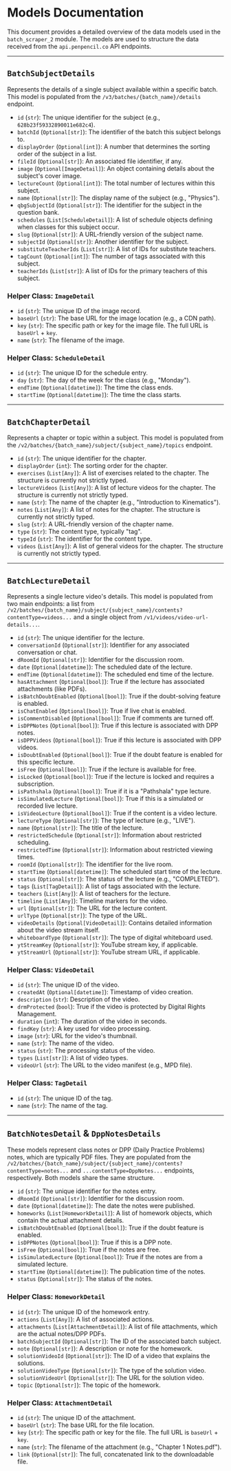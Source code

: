 # Models Documentation

This document provides a detailed overview of the data models used in the `batch_scraper_2` module. The models are used to structure the data received from the `api.penpencil.co` API endpoints.

---

## `BatchSubjectDetails`

Represents the details of a single subject available within a specific batch. This model is populated from the `/v3/batches/{batch_name}/details` endpoint.

- `id` (`str`): The unique identifier for the subject (e.g., `628b23f59332890011e682c4`).
- `batchId` (`Optional[str]`): The identifier of the batch this subject belongs to.
- `displayOrder` (`Optional[int]`): A number that determines the sorting order of the subject in a list.
- `fileId` (`Optional[str]`): An associated file identifier, if any.
- `image` (`Optional[ImageDetail]`): An object containing details about the subject's cover image.
- `lectureCount` (`Optional[int]`): The total number of lectures within this subject.
- `name` (`Optional[str]`): The display name of the subject (e.g., "Physics").
- `qbgSubjectId` (`Optional[str]`): The identifier for the subject in the question bank.
- `schedules` (`List[ScheduleDetail]`): A list of schedule objects defining when classes for this subject occur.
- `slug` (`Optional[str]`): A URL-friendly version of the subject name.
- `subjectId` (`Optional[str]`): Another identifier for the subject.
- `substituteTeacherIds` (`List[str]`): A list of IDs for substitute teachers.
- `tagCount` (`Optional[int]`): The number of tags associated with this subject.
- `teacherIds` (`List[str]`): A list of IDs for the primary teachers of this subject.

### Helper Class: `ImageDetail`
- `id` (`str`): The unique ID of the image record.
- `baseUrl` (`str`): The base URL for the image location (e.g., a CDN path).
- `key` (`str`): The specific path or key for the image file. The full URL is `baseUrl` + `key`.
- `name` (`str`): The filename of the image.

### Helper Class: `ScheduleDetail`
- `id` (`str`): The unique ID for the schedule entry.
- `day` (`str`): The day of the week for the class (e.g., "Monday").
- `endTime` (`Optional[datetime]`): The time the class ends.
- `startTime` (`Optional[datetime]`): The time the class starts.

---

## `BatchChapterDetail`

Represents a chapter or topic within a subject. This model is populated from the `/v2/batches/{batch_name}/subject/{subject_name}/topics` endpoint.

- `id` (`str`): The unique identifier for the chapter.
- `displayOrder` (`int`): The sorting order for the chapter.
- `exercises` (`List[Any]`): A list of exercises related to the chapter. The structure is currently not strictly typed.
- `lectureVideos` (`List[Any]`): A list of lecture videos for the chapter. The structure is currently not strictly typed.
- `name` (`str`): The name of the chapter (e.g., "Introduction to Kinematics").
- `notes` (`List[Any]`): A list of notes for the chapter. The structure is currently not strictly typed.
- `slug` (`str`): A URL-friendly version of the chapter name.
- `type` (`str`): The content type, typically "tag".
- `typeId` (`str`): The identifier for the content type.
- `videos` (`List[Any]`): A list of general videos for the chapter. The structure is currently not strictly typed.

---

## `BatchLectureDetail`

Represents a single lecture video's details. This model is populated from two main endpoints: a list from `/v2/batches/{batch_name}/subject/{subject_name}/contents?contentType=videos...` and a single object from `/v1/videos/video-url-details...`.

- `id` (`str`): The unique identifier for the lecture.
- `conversationId` (`Optional[str]`): Identifier for any associated conversation or chat.
- `dRoomId` (`Optional[str]`): Identifier for the discussion room.
- `date` (`Optional[datetime]`): The scheduled date of the lecture.
- `endTime` (`Optional[datetime]`): The scheduled end time of the lecture.
- `hasAttachment` (`Optional[bool]`): True if the lecture has associated attachments (like PDFs).
- `isBatchDoubtEnabled` (`Optional[bool]`): True if the doubt-solving feature is enabled.
- `isChatEnabled` (`Optional[bool]`): True if live chat is enabled.
- `isCommentDisabled` (`Optional[bool]`): True if comments are turned off.
- `isDPPNotes` (`Optional[bool]`): True if this lecture is associated with DPP notes.
- `isDPPVideos` (`Optional[bool]`): True if this lecture is associated with DPP videos.
- `isDoubtEnabled` (`Optional[bool]`): True if the doubt feature is enabled for this specific lecture.
- `isFree` (`Optional[bool]`): True if the lecture is available for free.
- `isLocked` (`Optional[bool]`): True if the lecture is locked and requires a subscription.
- `isPathshala` (`Optional[bool]`): True if it is a "Pathshala" type lecture.
- `isSimulatedLecture` (`Optional[bool]`): True if this is a simulated or recorded live lecture.
- `isVideoLecture` (`Optional[bool]`): True if the content is a video lecture.
- `lectureType` (`Optional[str]`): The type of lecture (e.g., "LIVE").
- `name` (`Optional[str]`): The title of the lecture.
- `restrictedSchedule` (`Optional[str]`): Information about restricted scheduling.
- `restrictedTime` (`Optional[str]`): Information about restricted viewing times.
- `roomId` (`Optional[str]`): The identifier for the live room.
- `startTime` (`Optional[datetime]`): The scheduled start time of the lecture.
- `status` (`Optional[str]`): The status of the lecture (e.g., "COMPLETED").
- `tags` (`List[TagDetail]`): A list of tags associated with the lecture.
- `teachers` (`List[Any]`): A list of teachers for the lecture.
- `timeline` (`List[Any]`): Timeline markers for the video.
- `url` (`Optional[str]`): The URL for the lecture content.
- `urlType` (`Optional[str]`): The type of the URL.
- `videoDetails` (`Optional[VideoDetail]`): Contains detailed information about the video stream itself.
- `whiteboardType` (`Optional[str]`): The type of digital whiteboard used.
- `ytStreamKey` (`Optional[str]`): YouTube stream key, if applicable.
- `ytStreamUrl` (`Optional[str]`): YouTube stream URL, if applicable.

### Helper Class: `VideoDetail`
- `id` (`str`): The unique ID of the video.
- `createdAt` (`Optional[datetime]`): Timestamp of video creation.
- `description` (`str`): Description of the video.
- `drmProtected` (`bool`): True if the video is protected by Digital Rights Management.
- `duration` (`int`): The duration of the video in seconds.
- `findKey` (`str`): A key used for video processing.
- `image` (`str`): URL for the video's thumbnail.
- `name` (`str`): The name of the video.
- `status` (`str`): The processing status of the video.
- `types` (`List[str]`): A list of video types.
- `videoUrl` (`str`): The URL to the video manifest (e.g., MPD file).

### Helper Class: `TagDetail`
- `id` (`str`): The unique ID of the tag.
- `name` (`str`): The name of the tag.

---

## `BatchNotesDetail` & `DppNotesDetails`

These models represent class notes or DPP (Daily Practice Problems) notes, which are typically PDF files. They are populated from the `/v2/batches/{batch_name}/subject/{subject_name}/contents?contentType=notes...` and `...contentType=DppNotes...` endpoints, respectively. Both models share the same structure.

- `id` (`str`): The unique identifier for the notes entry.
- `dRoomId` (`Optional[str]`): Identifier for the discussion room.
- `date` (`Optional[datetime]`): The date the notes were published.
- `homeworks` (`List[HomeworkDetail]`): A list of homework objects, which contain the actual attachment details.
- `isBatchDoubtEnabled` (`Optional[bool]`): True if the doubt feature is enabled.
- `isDPPNotes` (`Optional[bool]`): True if this is a DPP note.
- `isFree` (`Optional[bool]`): True if the notes are free.
- `isSimulatedLecture` (`Optional[bool]`): True if the notes are from a simulated lecture.
- `startTime` (`Optional[datetime]`): The publication time of the notes.
- `status` (`Optional[str]`): The status of the notes.

### Helper Class: `HomeworkDetail`
- `id` (`str`): The unique ID of the homework entry.
- `actions` (`List[Any]`): A list of associated actions.
- `attachments` (`List[AttachmentDetail]`): A list of file attachments, which are the actual notes/DPP PDFs.
- `batchSubjectId` (`Optional[str]`): The ID of the associated batch subject.
- `note` (`Optional[str]`): A description or note for the homework.
- `solutionVideoId` (`Optional[str]`): The ID of a video that explains the solutions.
- `solutionVideoType` (`Optional[str]`): The type of the solution video.
- `solutionVideoUrl` (`Optional[str]`): The URL for the solution video.
- `topic` (`Optional[str]`): The topic of the homework.

### Helper Class: `AttachmentDetail`
- `id` (`str`): The unique ID of the attachment.
- `baseUrl` (`str`): The base URL for the file location.
- `key` (`str`): The specific path or key for the file. The full URL is `baseUrl` + `key`.
- `name` (`str`): The filename of the attachment (e.g., "Chapter 1 Notes.pdf").
- `link` (`Optional[str]`): The full, concatenated link to the downloadable file.